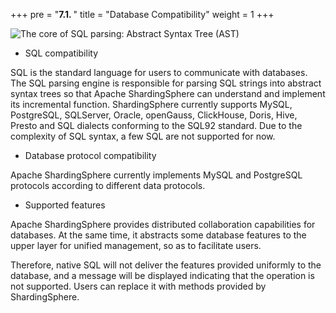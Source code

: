 +++
pre = "<b>7.1. </b>"
title = "Database Compatibility"
weight = 1
+++

![The core of SQL parsing: Abstract Syntax Tree (AST)](https://shardingsphere.apache.org/document/current/img/db-compatibility/principle1.png)

- SQL compatibility

SQL is the standard language for users to communicate with databases. The SQL parsing engine is responsible for parsing SQL strings into abstract syntax trees so that Apache ShardingSphere can understand and implement its incremental function.
ShardingSphere currently supports MySQL, PostgreSQL, SQLServer, Oracle, openGauss, ClickHouse, Doris, Hive, Presto and SQL dialects conforming to the SQL92 standard. Due to the complexity of SQL syntax, a few SQL are not supported for now.

- Database protocol compatibility

Apache ShardingSphere currently implements MySQL and PostgreSQL protocols according to different data protocols.

- Supported features

Apache ShardingSphere provides distributed collaboration capabilities for databases. At the same time, it abstracts some database features to the upper layer for unified management, so as to facilitate users.

Therefore, native SQL will not deliver the features provided uniformly to the database, and a message will be displayed indicating that the operation is not supported. Users can replace it with methods provided by ShardingSphere.
